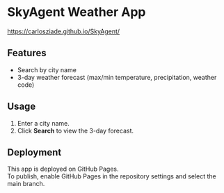 # SkyAgent Weather App
https://carlosziade.github.io/SkyAgent/

## Features
- Search by city name
- 3-day weather forecast (max/min temperature, precipitation, weather code)

## Usage
1. Enter a city name.
2. Click **Search** to view the 3-day forecast.

## Deployment

This app is deployed on GitHub Pages.  
To publish, enable GitHub Pages in the repository settings and select the main branch.


